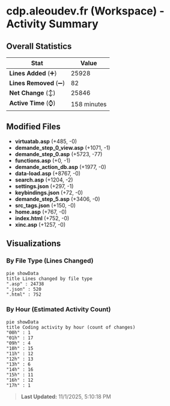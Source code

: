 # cdp.aleoudev.fr (Workspace) - Activity Summary 

## Overall Statistics

| Stat                   | Value                                                             |
| ---------------------- | ----------------------------------------------------------------- |
| **Lines Added** (➕)   | 25928                                          |
| **Lines Removed** (➖) | 82                                        |
| **Net Change** (↕)    | 25846                |
| **Active Time** (⌚)   | 158 minutes |


## Modified Files
- **virtuatab.asp** (+485, -0)
- **demande_step_0_view.asp** (+1071, -1)
- **demande_step_0.asp** (+5723, -77)
- **functions.asp** (+0, -1)
- **demande_action_db.asp** (+1977, -0)
- **data-load.asp** (+8767, -0)
- **search.asp** (+1204, -2)
- **settings.json** (+297, -1)
- **keybindings.json** (+72, -0)
- **demande_step_5.asp** (+3406, -0)
- **src_tags.json** (+150, -0)
- **home.asp** (+767, -0)
- **index.html** (+752, -0)
- **xinc.asp** (+1257, -0)

## Visualizations

### By File Type (Lines Changed)

```mermaid
pie showData
title Lines changed by file type
".asp" : 24738
".json" : 520
".html" : 752
```

### By Hour (Estimated Activity Count)

```mermaid
pie showData
title Coding activity by hour (count of changes)
"00h" : 1
"01h" : 17
"09h" : 4
"10h" : 15
"11h" : 12
"12h" : 13
"13h" : 6
"14h" : 16
"15h" : 11
"16h" : 12
"17h" : 1
```


> **Last Updated:** 11/1/2025, 5:10:18 PM